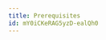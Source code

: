 ```yaml
---
title: Prerequisites
id: mY0iCKeRAG5yzD-ealQh0
---
```


<!-- <LinkBookmark href="https://www.udacity.com/course/version-control-with-git--ud123">Course: Version Control with Git</LinkBookmark> -->
